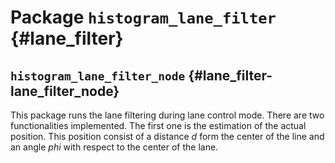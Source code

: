 # Package `histogram_lane_filter` {#lane_filter}


## `histogram_lane_filter_node` {#lane_filter-lane_filter_node}

This package runs the lane filtering during lane control mode. There are two functionalities implemented. The first one is the estimation of the actual position. This position consist of a distance $d$ form the center of the line and an angle $phi$ with respect to the center of the lane. 


